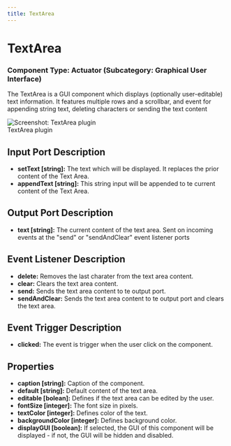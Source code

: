 ```yaml
---
title: TextArea
---
```


# TextArea

### Component Type: Actuator (Subcategory: Graphical User Interface)

The TextArea is a GUI component which displays (optionally user-editable) text information. It features multiple rows and a scrollbar, and event for appending string text, deleting characters or sending the text content

![Screenshot:
        TextArea plugin](./img/TextArea.jpg "Screenshot: TextArea plugin")  
TextArea plugin

## Input Port Description

- **setText \[string\]:** The text which will be displayed. It replaces the prior content of the Text Area.
- **appendText \[string\]:** This string input will be appended to te current content of the Text Area.

## Output Port Description

- **text \[string\]:** The current content of the text area. Sent on incoming events at the "send" or "sendAndClear" event listener ports

## Event Listener Description

- **delete:** Removes the last charater from the text area content.
- **clear:** Clears the text area content.
- **send:** Sends the text area content to te output port.
- **sendAndClear:** Sends the text area content to te output port and clears the text area.

## Event Trigger Description

- **clicked:** The event is trigger when the user click on the component.

## Properties

- **caption \[string\]:** Caption of the component.
- **default \[string\]:** Default content of the text area.
- **editable \[bolean\]:** Defines if the text area can be edited by the user.
- **fontSize \[integer\]:** The font size in pixels.
- **textColor \[integer\]:** Defines color of the text.
- **backgroundColor \[integer\]:** Defines background color.
- **displayGUI \[boolean\]:** If selected, the GUI of this component will be displayed - if not, the GUI will be hidden and disabled.
